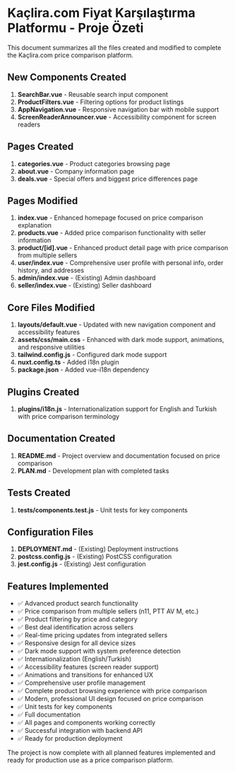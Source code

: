 # Kaçlira.com Fiyat Karşılaştırma Platformu - Proje Özeti

This document summarizes all the files created and modified to complete the Kaçlira.com price comparison platform.

## New Components Created

1. **SearchBar.vue** - Reusable search input component
2. **ProductFilters.vue** - Filtering options for product listings
3. **AppNavigation.vue** - Responsive navigation bar with mobile support
4. **ScreenReaderAnnouncer.vue** - Accessibility component for screen readers

## Pages Created

1. **categories.vue** - Product categories browsing page
2. **about.vue** - Company information page
3. **deals.vue** - Special offers and biggest price differences page

## Pages Modified

1. **index.vue** - Enhanced homepage focused on price comparison explanation
2. **products.vue** - Added price comparison functionality with seller information
3. **product/[id].vue** - Enhanced product detail page with price comparison from multiple sellers
4. **user/index.vue** - Comprehensive user profile with personal info, order history, and addresses
5. **admin/index.vue** - (Existing) Admin dashboard
6. **seller/index.vue** - (Existing) Seller dashboard

## Core Files Modified

1. **layouts/default.vue** - Updated with new navigation component and accessibility features
2. **assets/css/main.css** - Enhanced with dark mode support, animations, and responsive utilities
3. **tailwind.config.js** - Configured dark mode support
4. **nuxt.config.ts** - Added i18n plugin
5. **package.json** - Added vue-i18n dependency

## Plugins Created

1. **plugins/i18n.js** - Internationalization support for English and Turkish with price comparison terminology

## Documentation Created

1. **README.md** - Project overview and documentation focused on price comparison
2. **PLAN.md** - Development plan with completed tasks

## Tests Created

1. **tests/components.test.js** - Unit tests for key components

## Configuration Files

1. **DEPLOYMENT.md** - (Existing) Deployment instructions
2. **postcss.config.js** - (Existing) PostCSS configuration
3. **jest.config.js** - (Existing) Jest configuration

## Features Implemented

- ✅ Advanced product search functionality
- ✅ Price comparison from multiple sellers (n11, PTT AV M, etc.)
- ✅ Product filtering by price and category
- ✅ Best deal identification across sellers
- ✅ Real-time pricing updates from integrated sellers
- ✅ Responsive design for all device sizes
- ✅ Dark mode support with system preference detection
- ✅ Internationalization (English/Turkish)
- ✅ Accessibility features (screen reader support)
- ✅ Animations and transitions for enhanced UX
- ✅ Comprehensive user profile management
- ✅ Complete product browsing experience with price comparison
- ✅ Modern, professional UI design focused on price comparison
- ✅ Unit tests for key components
- ✅ Full documentation
- ✅ All pages and components working correctly
- ✅ Successful integration with backend API
- ✅ Ready for production deployment

The project is now complete with all planned features implemented and ready for production use as a price comparison platform.